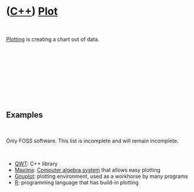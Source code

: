 



 

 

 

 

 

([C++](Cpp.htm)) [Plot](CppPlot.htm)
====================================

 

[Plotting](CppPlot.htm) is creating a chart out of data.

 

 

 

 

 

Examples
--------

 

Only FOSS software. This list is incomplete and will remain incomplete.

 

-   [QWT](CppQwt.htm): C++ library
-   [Maxima](CppMaxima.htm): [Computer algebra system](CppCas.htm) that
    allows easy plotting
-   [Gnuplot](CppGnuplot.htm): plotting environment, used as a workhorse
    by many programs
-   [R](R.htm): programming language that has build-in plotting

 

 

 

 

 





 




